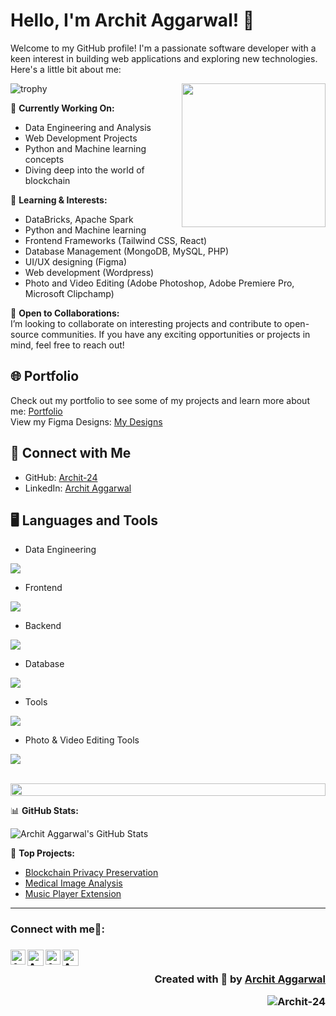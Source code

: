 # Hello, I'm Archit Aggarwal! 👋

Welcome to my GitHub profile! I'm a passionate software developer with a keen interest in building web applications and exploring new technologies. Here's a little bit about me:

![trophy](https://github-profile-trophy.vercel.app/?username=Archit-24&title=Stars,Followers,Commits,Repositories&theme=onedark)<img align='right' src="https://media.giphy.com/media/M9gbBd9nbDrOTu1Mqx/giphy.gif" width="230"> 

🔭 **Currently Working On:**  
- Data Engineering and Analysis
- Web Development Projects
- Python and Machine learning concepts
- Diving deep into the world of blockchain

🌱 **Learning & Interests:**  
- DataBricks, Apache Spark
- Python and Machine learning
- Frontend Frameworks (Tailwind CSS, React)
- Database Management (MongoDB, MySQL, PHP)
- UI/UX designing (Figma)
- Web development (Wordpress)
- Photo and Video Editing (Adobe Photoshop, Adobe Premiere Pro, Microsoft Clipchamp)

👯 **Open to Collaborations:**  
I’m looking to collaborate on interesting projects and contribute to open-source communities. If you have any exciting opportunities or projects in mind, feel free to reach out!

## 🌐 Portfolio

Check out my portfolio to see some of my projects and learn more about me: [Portfolio](https://dev-archit-portfolio.pantheonsite.io/) <br>
View my Figma Designs: [My Designs](https://behance.net/Archit-UI)

## 🤝 Connect with Me

- GitHub: [Archit-24](https://github.com/Archit-24)
- LinkedIn: [Archit Aggarwal](https://www.linkedin.com/in/architagg07/)

## 🖥️ Languages and Tools

- Data Engineering
<p align="left">
  <a href="https://skillicons.dev">
    <img src="https://skillicons.dev/icons?i=azure,python,mysql,scala,r" />
  </a>
</p>

- Frontend
<p align="left">
  <a href="https://skillicons.dev">
    <img src="https://skillicons.dev/icons?i=next,typescript,react,html,css,js,tailwind,bootstrap" />
  </a>
</p>

- Backend
<p align="left">
  <a href="https://skillicons.dev">
    <img src="https://skillicons.dev/icons?i=clerk,php,nodejs,py" />
  </a>
</p>

- Database
<p align="left">
  <a href="https://skillicons.dev">
    <img src="https://skillicons.dev/icons?i=mongodb,mysql" />
  </a>
</p>

- Tools
<p align="left">
  <a href="https://skillicons.dev">
    <img src="https://skillicons.dev/icons?i=git,github,figma,vscode,wordpress" />
  </a>
</p>

- Photo & Video Editing Tools
<p align="left">
  <a href="https://skillicons.dev">
    <img src="https://skillicons.dev/icons?i=photoshop,premiere pro" />
  </a>
</p>
<br/>
<img src="https://i.imgur.com/dBaSKWF.gif" height="20" width="100%">

📊 **GitHub Stats:**  

![Archit Aggarwal's GitHub Stats](https://github-readme-stats.vercel.app/api?username=Archit-24&show_icons=true&theme=radical)

🔗 **Top Projects:**  
- [Blockchain Privacy Preservation](https://github.com/Archit-24/Blockchain-Privacy-Preservation.git)
- [Medical Image Analysis](https://github.com/Archit-24/Medical-Image-Analysis.git)
- [Music Player Extension](https://github.com/Archit-24/Music-Player-Extension.git)

---

<h3> Connect with me🤝: <h3>
  </hr>
  <a href="https://www.linkedin.com/in/architagg07/">
   <img align="left" alt=" Archit Aggarwal | Linkedin" width="24px" src="https://www.vectorlogo.zone/logos/linkedin/linkedin-icon.svg" />
  </a>
  <a href="mailto:archit.aggarwal2015@gmail.com">
    <img align="left" alt="Archit Aggarwal | Gmail" width="26px" src="https://www.vectorlogo.zone/logos/gmail/gmail-icon.svg" />
  </a>
  <a href="https://www.instagram.com/im.archit07/">
    <img align="left" alt="Archit Aggarwal | Instagram" width="24px" src="https://www.vectorlogo.zone/logos/instagram/instagram-icon.svg" />
  </a>
   <a href="https://github.com/Archit-24">
    <img align="left" alt="Archit Aggarwal| Github" width="26px" src="https://www.vectorlogo.zone/logos/github/github-tile.svg" />
  </a>
  <br>
  
<p align="right" > Created with 🖤 by <a href="https://github.com/Archit-24">Archit Aggarwal</a></p>
<p align="right" > <img src="https://komarev.com/ghpvc/?username=Archit-24&label=Profile%20views&color=0e75b6&style=flat" alt="Archit-24" /> </p>
